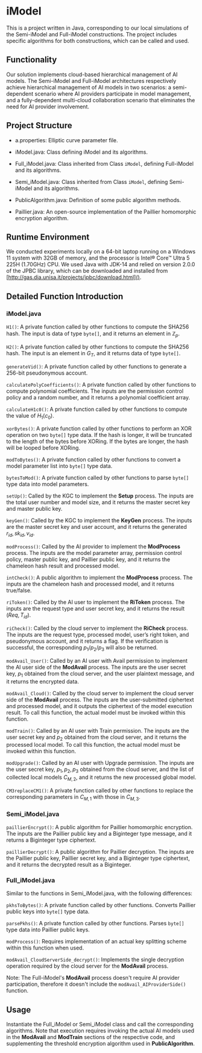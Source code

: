 # iModel

This is a project written in Java, corresponding to our local simulations of the Semi-$\mathsf{iModel}$ and Full-$\mathsf{iModel}$ constructions. The project includes specific algorithms for both constructions, which can be called and used.

## Functionality

Our solution implements cloud-based hierarchical management of AI models. The Semi-$\mathsf{iModel}$ and Full-$\mathsf{iModel}$ architectures respectively achieve hierarchical management of AI models in two scenarios: a semi-dependent scenario where AI providers participate in model management, and a fully-dependent multi-cloud collaboration scenario that eliminates the need for AI provider involvement.

## Project Structure

- a.properties: Elliptic curve parameter file.

- iModel.java: Class defining $\mathsf{iModel}$ and its algorithms.

- Full_iModel.java: Class inherited from Class `iModel`, defining Full-$\mathsf{iModel}$ and its algorithms.

- Semi_iModel.java: Class inherited from Class `iModel`, defining Semi-$\mathsf{iModel}$ and its algorithms.

- PublicAlgorithm.java: Definition of some public algorithm methods.

- Paillier.java: An open-source implementation of the Paillier homomorphic encryption algorithm.

## Runtime Environment

We conducted experiments locally on a 64-bit laptop running on a Windows 11 system with 32GB of memory, and the processor is Intel® Core™ Ultra 5 225H (1.70GHz) CPU. We used Java with JDK-14 and relied on version 2.0.0 of the JPBC library, which can be downloaded and installed from [http://gas.dia.unisa.it/projects/jpbc/download.html]().

## Detailed Function Introduction

### iModel.java

`H1()`: A private function called by other functions to compute the SHA256 hash. The input is data of type `byte[]`, and it returns an element in $\mathbb{Z}_p$.

`H2()`: A private function called by other functions to compute the SHA256 hash. The input is an element in $G_T$, and it returns data of type `byte[]`.

`generateVid()`: A private function called by other functions to generate a 256-bit pseudonymous account.

`calculatePolyCoefficients()`: A private function called by other functions to compute polynomial coefficients. The inputs are the permission control policy and a random number, and it returns a polynomial coefficient array.

`calculateH1c0()`: A private function called by other functions to compute the value of $H_1(c_0)$.

`xorBytes()`: A private function called by other functions to perform an XOR operation on two `byte[]` type data. If the hash is longer, it will be truncated to the length of the bytes before XORing. If the bytes are longer, the hash will be looped before XORing.

`modToBytes()`: A private function called by other functions to convert a model parameter list into `byte[]` type data.

`bytesToMod()`: A private function called by other functions to parse `byte[]` type data into model parameters.

`setUp()`: Called by the KGC to implement the **Setup** process. The inputs are the total user number and model size, and it returns the master secret key and master public key.

`keyGen()`: Called by the KGC to implement the **KeyGen** process. The inputs are the master secret key and user account, and it returns the generated $r_{id}, sk_{id}, v_{id}$.

`modProcess()`: Called by the AI provider to implement the **ModProcess** process. The inputs are the model parameter array, permission control policy, master public key, and Paillier public key, and it returns the chameleon hash result and processed model.

`intCheck()`: A public algorithm to implement the **ModProcess** process. The inputs are the chameleon hash and processed model, and it returns true/false.

`riToken()`: Called by the AI user to implement the **RiToken** process. The inputs are the request type and user secret key, and it returns the result $(Req, T_{id})$.

`riCheck()`: Called by the cloud server to implement the **RiCheck** process. The inputs are the request type, processed model, user’s right token, and pseudonymous account, and it returns a flag. If the verification is successful, the corresponding $p_1$/$p_2$/$p_3$ will also be returned.

`modAvail_User()`: Called by an AI user with Avail permission to implement the AI user side of the **ModAvail** process. The inputs are the user secret key, $p_1$ obtained from the cloud server, and the user plaintext message, and it returns the encrypted data.

`modAvail_Cloud()`: Called by the cloud server to implement the cloud server side of the **ModAvail** process. The inputs are the user-submitted ciphertext and processed model, and it outputs the ciphertext of the model execution result. To call this function, the actual model must be invoked within this function.

`modTrain()`: Called by an AI user with Train permission. The inputs are the user secret key and $p_2$ obtained from the cloud server, and it returns the processed local model. To call this function, the actual model must be invoked within this function.

`modUpgrade()`: Called by an AI user with Upgrade permission. The inputs are the user secret key, $p_1, p_2, p_3$ obtained from the cloud server, and the list of collected local models $C_{M,2}$, and it returns the new processed global model.

`CM3replaceCM1()`: A private function called by other functions to replace the corresponding parameters in $C_{M,1}$ with those in $C_{M,3}$.


### Semi_iModel.java












`paillierEncrypt()`: A public algorithm for Paillier homomorphic encryption. The inputs are the Paillier public key and a Biginteger type message, and it returns a Biginteger type ciphertext.

`paillierDecrypt()`: A public algorithm for Paillier decryption. The inputs are the Paillier public key, Paillier secret key, and a Biginteger type ciphertext, and it returns the decrypted result as a Biginteger.




### Full_iModel.java

Similar to the functions in Semi_iModel.java, with the following differences:

`pkhsToBytes()`: A private function called by other functions. Converts Paillier public keys into `byte[]` type data.

`parsePkhs()`: A private function called by other functions. Parses `byte[]` type data into Paillier public keys.

`modProcess()`: Requires implementation of an actual key splitting scheme within this function when used.

`modAvail_CloudServerSide_decrypt()`: Implements the single decryption operation required by the cloud server for the **ModAvail** process.

Note: The Full-$\mathsf{iModel}$'s **ModAvail** process doesn't require AI provider participation, therefore it doesn't include the `modAvail_AIProviderSide()` function.

## Usage

Instantiate the Full_iModel or Semi_iModel class and call the corresponding algorithms. Note that execution requires invoking the actual AI models used in the **ModAvail** and **ModTrain** sections of the respective code, and supplementing the threshold encryption algorithm used in **PublicAlgorithm**.
